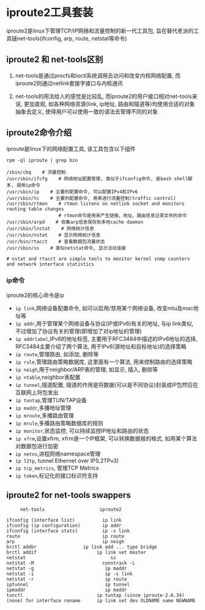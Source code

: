 # iproute2工具套装

iproute2是linux下管理TCP/IP网络和流量控制的新一代工具包, 旨在替代老派的工具链net-tools(ifconfig, arp, route, netstat等命令)

## iproute2 和 net-tools区别

1. net-tools是通过procfs和ioctl系统调用去访问和改变内核网络配置, 而iproute2则通过netlink套接字接口与内核通讯

2. net-tools的用法给人的感觉是比较乱, 而iproute2的用户接口相对net-tools来说, 更加直观, 如各种网络资源(link, ip地址, 路由和隧道等)均使用合适的对象抽象去定义, 使得用户可以使用一致的语法去管理不同的对象


## iproute2命令介绍

iproute是linux下的网络配置工具, 该工具包含以下组件
```
rpm -ql iproute | grep bin

/sbin/cbq    # 流量控制
/usr/sbin/ifcfg    # 网络地址配置管理, 类似于ifconfig命令, 是bash shell脚本, 调用ip命令
/usr/sbin/ip    # 主要的配置命令, 可以配置IPv4和IPv6
/usr/sbin/tc    # 主要的配置命令, 用来进行流量控制(traffic control)
/usr/sbin/rtmon    # rtmon listens on netlink socket and monitors routing table changes
                   # rtmon命令是用来产生链接、地址、路由信息记录文件的命令
/usr/sbin/arpd    # 收集arp信息保存到本地cache daemon
/usr/sbin/lnstat    # 网络统计信息
/usr/sbin/nstat    # 显示网络统计信息
/usr/bin/rtacct    # 查看数据包流量状态
/usr/sbin/ss    # 类似netstat命令, 显示活动连接

# nstat and rtacct are simple tools to monitor kernel snmp counters and network interface statistics
```

### ip命令

iproute2的核心命令是ip

+ `ip link`,网络设备配置命令, 如可以启用/禁用某个网络设备, 改变mtu及mac地址等
+ `ip addr`,用于管理某个网络设备与协议(IP或IPv6)有关的地址, 与ip link类似, 不过增加了协议有关的管理(即增加了对ip地址的管理)
+ `ip addrlabel`,IPv6的地址标签, 主要用于RFC3484中描述的IPv6地址的选择, RFC3484主要介绍了两个算法, 用于IPv6(源地址和目标地址)的选择策略
+ `ip route`,管理路由, 如添加, 删除等
+ `ip rule`,管理路由策略数据库, 这里面有一个算法, 用来控制路由的选择策略
+ `ip neigh`,用于neighbor/ARP表的管理, 如显示, 插入, 删除等
+ `ip ntable`,neighbor表配置
+ `ip tunnel`,隧道配置, 隧道的作用是将数据(可以是不同协议)封装成IP包然后在互联网上将包发出
+ `ip tuntap`,管理TUN/TAP设备
+ `ip maddr`,多播地址管理
+ `ip mroute`,多播路由管理
+ `ip mrule`,多播路由策略数据库的规则
+ `ip monitor`,状态监控, 可以持续监控IP地址和路由的状态
+ `ip xfrm`,设置xfrm, xfrm是一个IP框架, 可以转换数据报的格式, 如用某个算法对数据包进行加密
+ `ip netns`,进程网络namespace管理
+ `ip l2tp`, tunnel Ethernet over IP(L2TPv3)
+ `ip tcp_metrics`, 管理TCP Metrics
+ `ip token`,标记化的接口标识符支持

## iproute2 for net-tools swappers

```
     net-tools                    iproute2

ifconfig (interface list)          ip link
ifconfig (ip configuration)        ip addr
ifconfig (interface stats)         ip -s link
route                              ip route
arp                                ip neigh
brctl addbr                 ip link add ... type bridge
brctl addif                      ip link set master
netstat                               ss
netstat -M                         conntrack -L
netstat -g                          ip maddr
netstat -i                          ip -s link
netstat -r                          ip route
iptunnel                            ip tunnel
ipmaddr                             ip maddr
tunctl                           ip tuntap (since iproute-2.6.34)
(none) for interface rename      ip link set dev OLDNAME name NEWNAME
```
